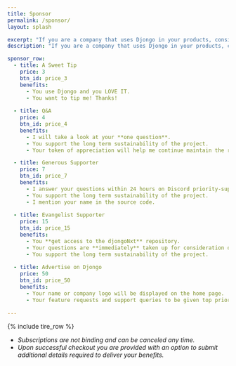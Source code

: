```yaml
---
title: Sponsor
permalink: /sponsor/ 
layout: splash

excerpt: "If you are a company that uses Djongo in your products, consider enrolling in a subscription plan. You get long term support and advertisement space"
description: "If you are a company that uses Djongo in your products, consider enrolling in a subscription plan. You get long term support and advertisement space."

sponsor_row:
  - title: A Sweet Tip
    price: 3
    btn_id: price_3
    benefits:
      - You use Djongo and you LOVE IT.
      - You want to tip me! Thanks!
  
  - title: Q&A
    price: 4
    btn_id: price_4
    benefits:
      - I will take a look at your **one question**.
      - You support the long term sustainability of the project.
      - Your token of appreciation will help me continue maintain the repository.

  - title: Generous Supporter
    price: 7
    btn_id: price_7
    benefits:
      - I answer your questions within 24 hours on Discord priority-support.
      - You support the long term sustainability of the project.
      - I mention your name in the source code.
  
  - title: Evangelist Supporter
    price: 15
    btn_id: price_15
    benefits:
      - You **get access to the djongoNxt** repository.
      - Your questions are **immediately** taken up for consideration on Discord priority-support.
      - You support the long term sustainability of the project.
  
  - title: Advertise on Djongo
    price: 50
    btn_id: price_50
    benefits:
      - Your name or company logo will be displayed on the home page.
      - Your feature requests and support queries to be given top priority.
      
---
```


{% include tire_row %}

 * *Subscriptions are not binding and can be canceled any time.*
 * *Upon successful checkout you are provided with an option to submit additional details required to deliver your benefits.*

<script>
  // Replace with your own publishable key: https://dashboard.stripe.com/test/apikeys
  var PUBLISHABLE_KEY = "pk_live_eEfW8XjO4oZUPRFaYASLCWqn";
  // Replace with the domain you want your users to be redirected back to after payment
  var DOMAIN = "https://nesdis.github.io";

  var stripe = Stripe(PUBLISHABLE_KEY);

  // Handle any errors from Checkout
  var handleResult = function (result) {
    if (result.error) {
      var displayError = document.getElementById("error-message");
      displayError.textContent = result.error.message;
    }
  };

  var redirectToCheckout = function (priceId) {
    // Make the call to Stripe.js to redirect to the checkout page
    // with the current quantity
    stripe
      .redirectToCheckout({
        lineItems: [{ price: priceId, quantity: 1 }],
        successUrl:
          DOMAIN + "/djongo?session_id={CHECKOUT_SESSION_ID}",
        cancelUrl: DOMAIN + "/sponsor",
        mode: 'subscription',
      })
      .then(handleResult);
  };

  document
    .getElementById("price_3")
    .addEventListener("click", function (evt) {
      redirectToCheckout("price_1HIKfSLbyDBUaJVjuc3i3YEW");
    });

  document
    .getElementById("price_4")
    .addEventListener("click", function (evt) {
      redirectToCheckout("price_1HIKi6LbyDBUaJVj7FvgB3gx");
    });
  
  document
    .getElementById("price_7")
    .addEventListener("click", function (evt) {
      redirectToCheckout("price_1HIKkyLbyDBUaJVj8XbaHS8O");
    });
  
  document
    .getElementById("price_15")
    .addEventListener("click", function (evt) {
      redirectToCheckout("price_1HIKphLbyDBUaJVjQylkb7QE");
    });
  
  document
    .getElementById("price_50")
    .addEventListener("click", function (evt) {
      redirectToCheckout("price_1HHwbOLbyDBUaJVjYnDESotB");
    });
    
</script>
